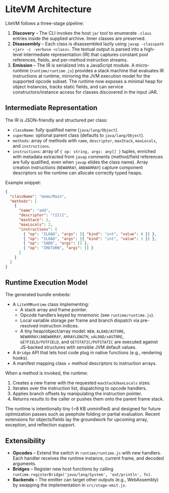 # LiteVM Architecture

LiteVM follows a three-stage pipeline:

1. **Discovery** – The CLI invokes the host `jar` tool to enumerate `.class` entries inside the supplied archive. Inner classes are preserved.
2. **Disassembly** – Each class is disassembled lazily using `javap -classpath <jar> -c -verbose <class>`. The textual output is parsed into a high-level intermediate representation (IR) that captures constant pool references, fields, and per-method instruction streams.
3. **Emission** – The IR is serialized into a JavaScript module. A micro-runtime (`runtime/runtime.js`) provides a stack machine that evaluates IR instructions at runtime, mirroring the JVM execution model for the supported opcode subset. The runtime now exposes a minimal heap for object instances, tracks static fields, and can service constructors/instance access for classes discovered in the input JAR.

## Intermediate Representation

The IR is JSON-friendly and structured per class:

- `className`: fully qualified name (`java/lang/Object`).
- `superName`: optional parent class (defaults to `java/lang/Object`).
- `methods`: array of methods with `name`, `descriptor`, `maxStack`, `maxLocals`, and `instructions`.
- `instructions`: array of `{ op: string, args: any[] }` tuples, enriched with metadata extracted from `javap` comments (method/field references are fully qualified, even when `javap` elides the class name). Array creation instructions (`NEWARRAY`, `ANEWARRAY`) capture component descriptors so the runtime can allocate correctly typed heaps.

Example snippet:

```json
{
  "className": "demo/Main",
  "methods": [
    {
      "name": "add",
      "descriptor": "(II)I",
      "maxStack": 2,
      "maxLocals": 2,
      "instructions": [
        { "op": "ILOAD", "args": [{ "kind": "int", "value": 0 }] },
        { "op": "ILOAD", "args": [{ "kind": "int", "value": 1 }] },
        { "op": "IADD", "args": [] },
        { "op": "IRETURN", "args": [] }
      ]
    }
  ]
}
```

## Runtime Execution Model

The generated bundle embeds:

- A `LiteVMRuntime` class implementing:
  - A stack array and frame pointer.
  - Opcode handlers keyed by mnemonic (see `runtime/runtime.js`).
  - Local variable storage per frame and branch dispatch via pre-resolved instruction indices.
  - A tiny heap/object/array model: `NEW`, `ALOAD/ASTORE`, `NEWARRAY/ANEWARRAY`, `ARRAYLENGTH`, `xALOAD/xASTORE`, `GETFIELD/PUTFIELD`, and `GETSTATIC/PUTSTATIC` are executed against JS-backed structures with sensible JVM default values.
- A `Bridge` API that lets host code plug in native functions (e.g., rendering hooks).
- A manifest mapping class + method descriptors to instruction arrays.

When a method is invoked, the runtime:

1. Creates a new frame with the requested `maxStack`/`maxLocals` sizes.
2. Iterates over the instruction list, dispatching to opcode handlers.
3. Applies branch offsets by manipulating the instruction pointer.
4. Returns results to the caller or pushes them onto the parent frame stack.

The runtime is intentionally tiny (~8 KB unminified) and designed for future optimization passes such as peephole folding or partial evaluation. Recent extensions for objects/fields lay the groundwork for upcoming array, exception, and reflection support.

## Extensibility

- **Opcodes** – Extend the switch in `runtime/runtime.js` with new handlers. Each handler receives the runtime instance, current frame, and decoded arguments.
- **Bridges** – Register new host functions by calling `runtime.registerBridge('java/lang/System', 'out/println', fn)`.
- **Backends** – The emitter can target other outputs (e.g., WebAssembly) by swapping the implementation in `src/stage-emit.js`.
